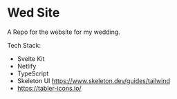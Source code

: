 # Wed Site

A Repo for the website for my wedding. 

Tech Stack:
- Svelte Kit
- Netlify
- TypeScript
- Skeleton UI https://www.skeleton.dev/guides/tailwind
- https://tabler-icons.io/ 
